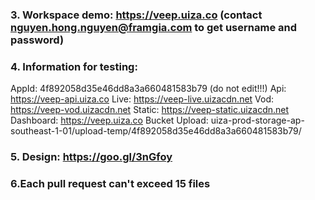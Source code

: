 
### 3. Workspace demo: https://veep.uiza.co (contact nguyen.hong.nguyen@framgia.com to get username and password)
### 4. Information for testing:
AppId: 4f892058d35e46dd8a3a660481583b79 (do not edit!!!)
Api: https://veep-api.uiza.co
Live: https://veep-live.uizacdn.net
Vod: https://veep-vod.uizacdn.net
Static: https://veep-static.uizacdn.net
Dashboard: https://veep.uiza.co
Bucket Upload: uiza-prod-storage-ap-southeast-1-01/upload-temp/4f892058d35e46dd8a3a660481583b79/
### 5. Design: https://goo.gl/3nGfoy
### 6.Each pull request can't exceed 15 files
